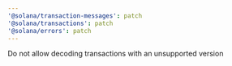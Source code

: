 ```yaml
---
'@solana/transaction-messages': patch
'@solana/transactions': patch
'@solana/errors': patch
---
```


Do not allow decoding transactions with an unsupported version
